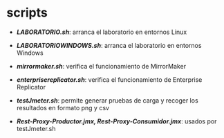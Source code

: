 # scripts

* ***LABORATORIO.sh***: arranca el laboratorio en entornos Linux

* ***LABORATORIOWINDOWS.sh***: arranca el laboratorio en entornos Windows

* ***mirrormaker.sh***: verifica el funcionamiento de MirrorMaker

* ***enterprisereplicator.sh***: verifica el funcionamiento de Enterprise Replicator

* ***testJmeter.sh***: permite generar pruebas de carga y recoger los resultados
en formato png y csv

* ***Rest-Proxy-Productor.jmx, Rest-Proxy-Consumidor.jmx***: usados por testJmeter.sh
